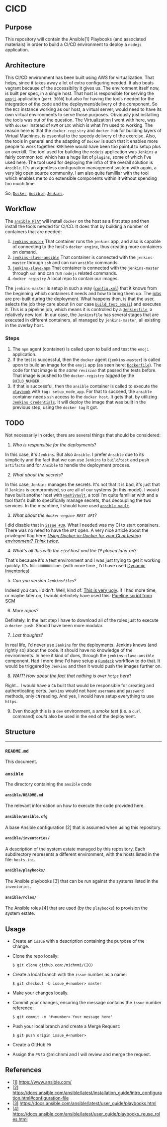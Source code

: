# CICD

## Purpose
This repository will contain the Ansible[1] Playbooks (and associated
materials) in order to build a CI/CD environment to deploy a `nodejs` application.

## Architecture
This CI/CD environment has been built using AWS for virtualization. That helps, since it takes away a lot of extra configuring needed. It also beats vagrant because of the accessibilty it gives us. The environment itself now, is built per spec, in a single host. That host is responsible for serving the [`emoji`](https://github.com/ahfarmer/emoji-search) application (`port 3000`) but also for having the tools needed for the integration of the code and the deployment/delivery of  the component. 
So the `EC2` instance working as our host, a virtual server, would need to have its own virtual environments to serve those purposes. Obviously just installing the tools was out of the question. 
The Virtualization I went with here, was with `docker` instead of `KVM` or `LXC` which is what I'm used to working. The reason here is that the `docker-registry` and `docker-hub` for building layers of Virtual Machines, is essential to the speedy delivery of the exercise. Also, the tools in general and the adapting of `Docker` is such that it enables more people to work together. `KVM` here would have been too painful to setup plus an overkill. 
The tool used for building the `nodejs` application was `Jenkins` a fairly common tool which has a huge list of `plugins`, some of which I've used here. 
The tool used for deploying the infra of the overall solution is `Ansible`. It's an agentless configuration management system with again, a very big open source community. I am also quite familliar with the tool which enables me to do extensible components within it without spending too much time. 

So, [`Docker`](https://www.docker.com/), [`Ansible`](https://www.ansible.com/), [`Jenkins`](https://jenkins.io/). 

## Workflow
The [`ansible PlAY`](https://github.com/michnmi/CICD/blob/master/ansible/playbooks/setup_environment.yml) will install `docker` on the host as a first step and then install the tools needed for CI/CD. It does that by building a number of containers that are needed: 
1. [`jenkins-master`](https://github.com/michnmi/CICD/blob/master/ansible/roles/services/docker_CICD/files/Dockerfiles/jenkins-master/Dockerfile)
That container runs the `jenkins` app, and also is capable of connecting to the host's `docker engine`, thus creating more containers on demand. 
2. [`jenkins-slave-ansible`](https://github.com/michnmi/CICD/blob/master/ansible/roles/services/docker_CICD/files/Dockerfiles/jenkins-slave-ansible/Dockerfile)
That container is connected with the `jenkins-master` through `ssh` and can run `ansible` commands
3. [`jenkins-slave-npm`](https://github.com/michnmi/CICD/blob/master/ansible/roles/services/docker_CICD/files/Dockerfiles/jenkins-slave-npm/Dockerfile)
That container is connected with the `jenkins-master` through `ssh` and can run `nodejs` related commands. 
4. `docker registry`
A local repo to contain our images. 

The `jenkins-master` is setup in such a way ([`config.xml`](https://github.com/michnmi/CICD/blob/master/ansible/roles/services/docker_CICD/templates/jenkins-master/config.xml.j2)) that it knows from the beginning which containers it needs and how to bring them up. 
The [jobs](https://github.com/michnmi/CICD/tree/master/ansible/roles/services/docker_CICD/files/jenkins_master/jobs) are pre-built during the deployment. 
What happens then, is that the user, selects the job they care about (in our case [`build_test_emoji`](https://github.com/michnmi/CICD/tree/master/ansible/roles/services/docker_CICD/files/jenkins_master/jobs/build_test_emoji)) and executes it. This is a pipeline job, which means it is controlled by a [`Jenkinsfile`](https://jenkins.io/doc/book/pipeline/jenkinsfile/), a relatively new tool. In our case, the `Jenkinsfile` has several stages that are executed in different containers, all managed by `jenkins-master`, all existing in the overlay host. 

### Steps

1. The `npm` agent (container) is called upon to build and test the `emoji` application. 
2. If the test is successful, then the `docker` agent (`jenkins-master`) is called upon to build an image for the `emoji` app (as seen here: [`Dockerfile`](https://github.com/michnmi/CICD/blob/master/ansible/roles/services/docker_CICD/files/jenkins_master/jobs/build_test_emoji/Dockerfile)). The code for that image is *the same `revision`* that passed the tests before. That image is pushed to the `docker-registry` _tagged_ by the `BUILD_NUMBER`. 
3. If that is successful, then the `ansible` container is called to execute the [`playbook`](https://github.com/michnmi/CICD/blob/master/ansible/playbooks/setup_environment.yml) with `tag: setup_node_app`. For that to succeed, the `ansible` container needs `ssh` access to the `docker host`. It gets that, by utilizing [`Jenkins Credentials`](https://jenkins.io/doc/book/using/using-credentials/). It will deploy the image that was built in the previous step, using the `docker tag` it got. 

## TODO
Not necessarily in order, there are several things that should be considered: 
1. _Who is responsible for the deployments_? 

In this case, it's `Jenkins`. But also `Ansible`. I prefer `Ansible` due to its simplicity and the fact that we can use `Jenkins` to `build`/`test` and push `artifacts` and for `Ansible` to handle the deployment process.  

2. _What about the secrets_? 

In this case, `Jenkins` manages the secrets. It's not that it is bad, it's just that if `Jenkins` is compromised, so are all of our systems (in this model). I would have built another host with [`HashiVault`](https://www.vaultproject.io/), a tool I'm quite familliar with and a tool that's built to specifically manage secrets, thus decoupling the two services. 
In the meantime, I should have used [`ansible vault`](https://docs.ansible.com/ansible/latest/user_guide/vault.html). 

3. _What about the `docker-engine REST API`_? 

I did disable that in [`issue #39`](https://github.com/michnmi/CICD/issues/39). What I needed was my CI to start containers. There was no need to have the `API` open. A very nice article about the privileged flag here: _[Using Docker-in-Docker for your CI or testing environment? Think twice.](http://jpetazzo.github.io/2015/09/03/do-not-use-docker-in-docker-for-ci/)_

4. _What's all this with the `cicd` host and the `IP` placed later on_?

That's because it's a test environment and I was just trying to get it working quickly. It's fiiiiiiiiiiiiiiiiiiiiiiine.  (with more time , I'd have used [Dynamic Inventories](https://docs.ansible.com/ansible/latest/user_guide/intro_dynamic_inventory.html))

5. _Can you version `Jenkinsfiles`?_

Indeed you can. I didn't. Well, kind of: [This is very ugly](https://github.com/michnmi/CICD/blob/master/ansible/roles/services/docker_CICD/files/jenkins_master/jobs/build_test_emoji/config.xml#L29). If I had more time, or maybe later on, I would definitely have used this: [Pipeline script from SCM](https://jenkins.io/doc/book/pipeline/getting-started/#defining-a-pipeline-in-scm)

6. _More repos?_

Definitely. In the last step I have to download all of the roles just to execute a `docker push`. Should have been more modular. 

7. _Last thoughts?_

In real life, I'd never use `Jenkins` for the deployments. Jenkins knows (and rightly so) about the code. It should have no knowledge of the environments. In here it kind of does, through the `jenkins-slave-ansible` component. Had I more time I'd have setup a [`Rundeck`](https://www.rundeck.com/) workflow to do that. It would be triggered by `Jenkins` and then it would push the images further on. 

8. _WAIT! How about the fact that nothing is over `https` here_?

Right... I would have a `CA` built that would be responsible for creating and authenticating certs. `Jenkins` would not have `username` and `password` methods, only `CN` reading. And yes, I would have setup everything to use `https`. 

9. Even though this is a `dev` environment, a _smoke test_ (i.e. a `curl` command) _could_ also be used in the end of the deployment. 
## Structure
___
### `README.md`
This document.

### `ansible`
The directory containing the `ansible` code

#### `ansible/README.md`
The relevant information on how to execute the code provided here. 

#### `ansible/ansible.cfg`
A base Ansible configuration [2] that is assumed when using this
repository.

#### `ansible/inventories/`
A description of the system estate managed by this repository. Each
subdirectory represents a different environment, with the hosts listed in the
file: `hosts.ini`.

#### `ansible/playbooks/`
The Ansible playbooks [3] that can be run against the systems listed in the
`inventories`.

#### `ansible/roles/`
The Ansible roles [4] that are used (by the `playbooks`) to provision the
system estate.

## Usage
- Create an `issue` with a description containing the purpose of the change.

- Clone the repo locally:

    ```
    $ git clone github.com:/michnmi/CICD
    ```

- Create a local branch with the `issue` number as a name:

    ```
    $ git checkout -b issue_#<number> master
    ```

- Make your changes locally.

- Commit your changes, ensuring the message contains the `issue` number reference:

    ```
    $ git commit -m '#<number> Your message here'
    ```

- Push your local branch and create a Merge Request:

    ```
    $ git push origin issue_#<number>
    ```

- Create a GitHub `PR`

- Assign the `PR` to @michnmi and I will review and merge the request.

## References
 - [[1](https://www.ansible.com/)] https://www.ansible.com/
 - [[2](https://docs.ansible.com/ansible/latest/installation_guide/intro_configuration.html#configuration-file)] https://docs.ansible.com/ansible/latest/installation_guide/intro_configuration.html#configuration-file
 - [[3](https://docs.ansible.com/ansible/latest/user_guide/playbooks.html)] https://docs.ansible.com/ansible/latest/user_guide/playbooks.html
 - [[4](https://docs.ansible.com/ansible/latest/user_guide/playbooks_reuse_roles.html)] https://docs.ansible.com/ansible/latest/user_guide/playbooks_reuse_roles.html
